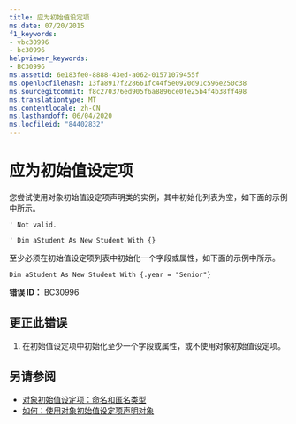 ```yaml
---
title: 应为初始值设定项
ms.date: 07/20/2015
f1_keywords:
- vbc30996
- bc30996
helpviewer_keywords:
- BC30996
ms.assetid: 6e183fe0-8888-43ed-a062-01571079455f
ms.openlocfilehash: 13fa8917f228661fc44f5e0920d91c596e250c38
ms.sourcegitcommit: f8c270376ed905f6a8896ce0fe25b4f4b38ff498
ms.translationtype: MT
ms.contentlocale: zh-CN
ms.lasthandoff: 06/04/2020
ms.locfileid: "84402832"
---
```

# <a name="initializer-expected"></a>应为初始值设定项
您尝试使用对象初始值设定项声明类的实例，其中初始化列表为空，如下面的示例中所示。  
  
 `' Not valid.`  
  
 `' Dim aStudent As New Student With {}`  
  
 至少必须在初始值设定项列表中初始化一个字段或属性，如下面的示例中所示。  
  
 `Dim aStudent As New Student With {.year = "Senior"}`  
  
 **错误 ID：** BC30996  
  
## <a name="to-correct-this-error"></a>更正此错误  
  
1. 在初始值设定项中初始化至少一个字段或属性，或不使用对象初始值设定项。  
  
## <a name="see-also"></a>另请参阅

- [对象初始值设定项：命名和匿名类型](../../programming-guide/language-features/objects-and-classes/object-initializers-named-and-anonymous-types.md)
- [如何：使用对象初始值设定项声明对象](../../programming-guide/language-features/objects-and-classes/how-to-declare-an-object-by-using-an-object-initializer.md)
